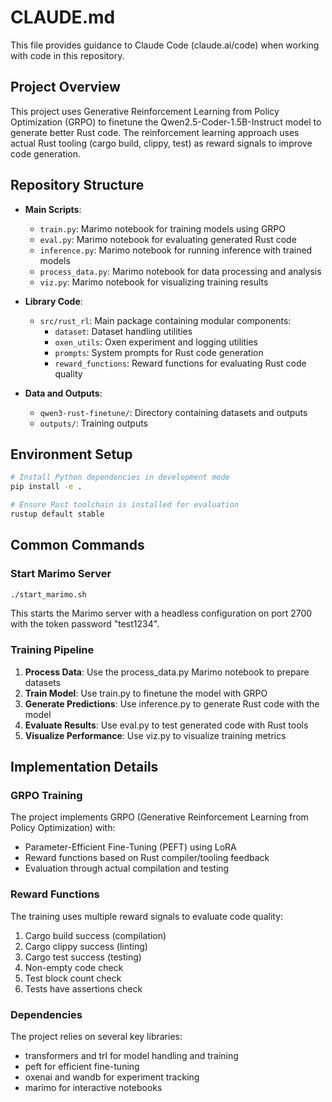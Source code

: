 # CLAUDE.md

This file provides guidance to Claude Code (claude.ai/code) when working with code in this repository.

## Project Overview

This project uses Generative Reinforcement Learning from Policy Optimization (GRPO) to finetune the Qwen2.5-Coder-1.5B-Instruct model to generate better Rust code. The reinforcement learning approach uses actual Rust tooling (cargo build, clippy, test) as reward signals to improve code generation.

## Repository Structure

- **Main Scripts**:
  - `train.py`: Marimo notebook for training models using GRPO
  - `eval.py`: Marimo notebook for evaluating generated Rust code
  - `inference.py`: Marimo notebook for running inference with trained models
  - `process_data.py`: Marimo notebook for data processing and analysis
  - `viz.py`: Marimo notebook for visualizing training results

- **Library Code**:
  - `src/rust_rl`: Main package containing modular components:
    - `dataset`: Dataset handling utilities
    - `oxen_utils`: Oxen experiment and logging utilities
    - `prompts`: System prompts for Rust code generation
    - `reward_functions`: Reward functions for evaluating Rust code quality

- **Data and Outputs**:
  - `qwen3-rust-finetune/`: Directory containing datasets and outputs
  - `outputs/`: Training outputs

## Environment Setup

```bash
# Install Python dependencies in development mode
pip install -e .

# Ensure Rust toolchain is installed for evaluation
rustup default stable
```

## Common Commands

### Start Marimo Server

```bash
./start_marimo.sh
```

This starts the Marimo server with a headless configuration on port 2700 with the token password "test1234".

### Training Pipeline

1. **Process Data**: Use the process_data.py Marimo notebook to prepare datasets
2. **Train Model**: Use train.py to finetune the model with GRPO
3. **Generate Predictions**: Use inference.py to generate Rust code with the model
4. **Evaluate Results**: Use eval.py to test generated code with Rust tools
5. **Visualize Performance**: Use viz.py to visualize training metrics

## Implementation Details

### GRPO Training

The project implements GRPO (Generative Reinforcement Learning from Policy Optimization) with:
- Parameter-Efficient Fine-Tuning (PEFT) using LoRA
- Reward functions based on Rust compiler/tooling feedback
- Evaluation through actual compilation and testing

### Reward Functions

The training uses multiple reward signals to evaluate code quality:
1. Cargo build success (compilation)
2. Cargo clippy success (linting)
3. Cargo test success (testing)
4. Non-empty code check
5. Test block count check
6. Tests have assertions check

### Dependencies

The project relies on several key libraries:
- transformers and trl for model handling and training
- peft for efficient fine-tuning
- oxenai and wandb for experiment tracking
- marimo for interactive notebooks